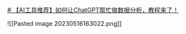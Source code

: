 [# 【AI工具推荐】如何让ChatGPT帮忙做数据分析，教程来了！](https://www.bilibili.com/video/BV1no4y1E7CX/?-Arouter=story&buvid=Z04E510301E2317E4258B86E9DE3EE9C4D01&is_story_h5=true&mid=VWzcmGUtEsG3cu5l2eCFlg%3D%3D&p=1&plat_id=163&share_from=ugc&share_medium=iphone&share_plat=ios&share_session_id=09432FBD-51F8-40F8-9443-09467DEBA04E&share_source=WEIXIN&share_tag=s_i&timestamp=1684072122&unique_k=grOlmMp&up_id=504144439&vd_source=51c3e05edfa923bc859a70d024c2d7c9)

![[Pasted image 20230516163022.png]]

